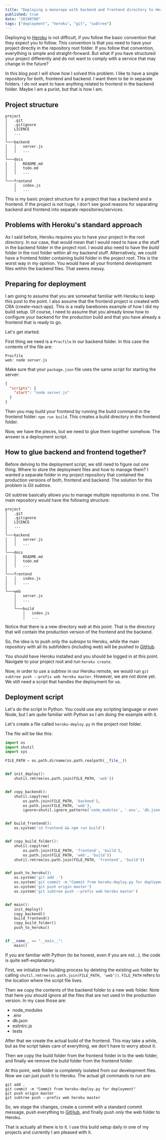 ```yaml
---
title: "Deploying a monorepo with backend and frontend directory to Heroku using Git Subtree"
published: true
date: "20190708"
tags: ["deployment", "heroku", "git", "subtree"]
---
```


Deploying to [Heroku](https://heroku.com/) is not difficult, if you follow the basic convention that they expect you to follow. This convention is that you need to have your project directly in the repository root folder. If you follow that convention, everything is simple and straight-forward. But what if you have structured your project differently and do not want to comply with a service that may change in the future?

In this blog post I will show how I solved this problem. I like to have a single repository for both, frontend and backend. I want them to be in separate folders. I do not want to have anything related to frontend in the backend folder. Maybe I am a purist, but that is how I am.

## Project structure

```
project
│   .git
│   .gitignore
│   LICENCE
│   ...
│
└───backend
│   │   server.js
│   │   ...
│
└───docs
│   │   README.md
│   │   todo.md
│   │   ...
│
└───frontend
    │   index.js
    │   ...

```

This is my basic project structure for a project that has a backend and a frontend. If the project is not huge, I don't see good reasons for separating backend and frontend into separate repositories/services.

## Problems with Heroku's standard approach

As I said before, Heroku requires you to have your project in the root directory. In our case, that would mean that I would need to have a the stuff in the backend folder in the project root. I would also need to have the _build_ folder in the root folder within all my backend stuff. Alternatively, we could have a frontend folder containing build folder in the project root. This is the worst way in my opinion. You would have all your frontend development files within the backend files. That seems messy.

## Preparing for deployment

I am going to assume that you are somewhat familiar with Heroku to keep this post to the point. I also assume that the frontend project is created with CRA (create-react-app). This is a really barebones example of how I did my build setup. Of course, I need to assume that you already know how to configure your backend for the production build and that you have already a frontend that is ready to go.

Let's get started.

First thing we need is a `Procfile` in our backend folder. In this case the contents of the file are:

```
Procfile
web: node server.js
```

Make sure that your `package.json` file uses the same script for starting the server:

```json
{
  "scripts": {
    "start": "node server.js"
  }
}
```

Then you may build your frontend by running the build command in the frontend folder: `npm run build`. This creates a build directory in the frontend folder.

Now, we have the pieces, but we need to glue them together somehow. The answer is a deployment script.

## How to glue backend and frontend together?

Before delving to the deployment script, we still need to figure out one thing. Where to store the deployment files and how to manage them? I wanted a separate folder in my project repository that contained the production versions of both, frontend and backend. The solution for this problem is _Git subtree_.

Git subtree basically allows you to manage multiple repositories in one. The main repository would have the following structure:

```
project
│   .git
│   .gitignore
│   LICENCE
│   ...
│
└───backend
│   │   server.js
│   │   ...
│
└───docs
│   │   README.md
│   │   todo.md
│   │   ...
│
└───frontend
│   │   index.js
│   │   ...
│
└───web
    │   server.js
    │   ...
    │
    └───build
        │   index.js
        │   ...
```

Notice that there is a new directory _web_ at this point. That is the directory that will contain the production version of the frontend and the backend.

So, the idea is to push only the _subrepo_ to Heroku, while the main repository with all its subfolders (including _web_) will be pushed to [GitHub](https://github.com/).

You should have Heroku installed and you should be logged in at this point. Navigate to your project root and run `heroku create`.

Now, in order to use a _subtree_ in our Heroku remote, we would run `git subtree push --prefix web heroku master`. However, we are not done yet. We still need a script that handles the deployment for us.

## Deployment script

Let's do the script in Python. You could use any scripting language or even Node, but I am quite familiar with Python so I am doing the example with it.

Let's create a file called `heroku-deploy.py` in the project root folder.

The file will be like this:

```Python
import os
import shutil
import sys

FILE_PATH = os.path.dirname(os.path.realpath(__file__))


def init_deploy():
    shutil.rmtree(os.path.join(FILE_PATH, 'web'))


def copy_backend():
    shutil.copytree(
        os.path.join(FILE_PATH, 'backend'),
        os.path.join(FILE_PATH, 'web'),
        ignore=shutil.ignore_patterns('node_modules', '.env', 'db.json', '.eslintrc.js', 'tests'))


def build_frontend():
    os.system('cd frontend && npm run build')


def copy_build_folder():
    shutil.copytree(
        os.path.join(FILE_PATH, 'frontend', 'build'),
        os.path.join(FILE_PATH, 'web', 'build'))
    shutil.rmtree(os.path.join(FILE_PATH, 'frontend', 'build'))


def push_to_heroku():
    os.system('git add .')
    os.system('git commit -m "Commit from heroku-deploy.py for deployment"')
    os.system('git push origin master')
    os.system('git subtree push --prefix web heroku master')


def main():
    init_deploy()
    copy_backend()
    build_frontend()
    copy_build_folder()
    push_to_heroku()


if __name__ == "__main__":
    main()

```

If you are familiar with Python (to be honest, even if you are not...), the code is quite self-explanatory.

First, we initialize the building process by deleting the existing `web` folder by calling `shutil.rmtree(os.path.join(FILE_PATH, 'web'))`. `FILE_PATH` refers to the location where the script file lives.

Then we copy the contents of the backend folder to a new web folder. Note that here you should ignore all the files that are not used in the production version. In my case those are:

- node_modules
- .env
- db.json
- eslintrc.js
- tests

After that we create the actual build of the frontend. This may take a while, but as the script takes care of everything, we don't have to worry about it.

Then we copy the build folder from the frontend folder in to the web folder, and finally we remove the build folder from the frontend folder.

At this point, web folder is completely isolated from our development files. Now we can just push it to Heroku. The actual git commands to run are:

```git
git add .
git commit -m "Commit from heroku-deploy.py for deployment"
git push origin master
git subtree push --prefix web heroku master
```

So, we stage the changes, create a commit with a standard commit message, push everything to [GitHub](https://github.com/), and finally push _only_ the web folder to Heroku.

That is actually all there is to it. I use this build setup daily in one of my projects and currently I am pleased with it.

